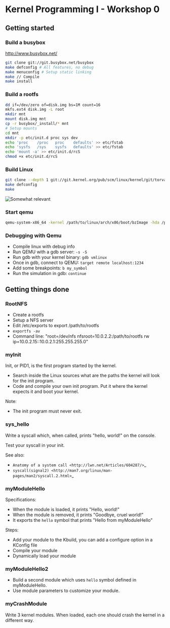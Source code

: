 Kernel Programming I - Workshop 0
=================================

Getting started
---------------

### Build a busybox

http://www.busybox.net/

```bash
git clone git://git.busybox.net/busybox
make defconfig # All features, no debug
make menuconfig # Setup static linking
make // Compile
make install
```

### Build a rootfs

```bash
dd if=/dev/zero of=disk.img bs=1M count=16
mkfs.ext4 disk.img -L root
mkdir mnt
mount disk.img mnt
cp -r busybox/_install/* mnt
# Setup mounts
cd mnt
mkdir -p etc/init.d proc sys dev
echo 'proc    /proc   proc    defaults' >> etc/fstab
echo 'sysfs   /sys    sysfs   defaults' >> etc/fstab
echo 'mount -a' >> etc/init.d/rcS
chmod +x etc/init.d/rcS
```

### Build Linux

```bash
git clone --depth 1 git://git.kernel.org/pub/scm/linux/kernel/git/torvalds/linux.git
make defconfig
make
```

![Somewhat relevant](http://imgs.xkcd.com/comics/compiling.png)

### Start qemu

```bash
qemu-system-x86_64 -kernel /path/to/linux/arch/x86/boot/bzImage -hda /path/to/rootfs/disk.img -append "root=/dev/sda console=ttyS0" -nographic
```

### Debugging with Qemu

- Compile linux with debug info
- Run QEMU with a gdb server: `-s -S`
- Run gdb with your kernel binary: `gdb vmlinux`
- Once in gdb, connect to QEMU: `target remote localhost:1234`
- Add some breakpoints: `b my_symbol`
- Run the simulation in gdb: `continue`

Getting things done
-------------------

### RootNFS

- Create a rootfs
- Setup a NFS server
- Edit /etc/exports to export /path/to/rootfs
- ``exportfs -av``
- Command line: "root=/dev/nfs nfsroot=10.0.2.2:/path/to/rootfs rw ip=10.0.2.15::10.0.2.1:255.255.255.0"

### myInit

Init, or PID1, is the first program started by the kernel.

- Search inside the Linux sources what are the paths the kernel will look for
  the init program.
- Code and compile your own init program. Put it where the kernel expects it
  and boot your kernel.

Note:

- The init program must never exit.

### sys_hello

Write a syscall which, when called, prints "hello, world!" on the console.

Test your syscall in your init.

See also:

- `Anatomy of a system call <http://lwn.net/Articles/604287/>`_
- `syscall(signal2) <http://man7.org/linux/man-pages/man2/syscall.2.html>`_

### myModuleHello

Specifications:

- When the module is loaded, it prints "Hello, world!"
- When the module is removed, it prints "Goodbye, cruel world!"
- It exports the ``hello`` symbol that prints "Hello from myModuleHello"

Steps:

- Add your module to the Kbuild, you can add a configure option in a KConfig
  file
- Compile your module
- Dynamically load your module

### myModuleHello2

- Build a second module which uses ``hello`` symbol defined in myModuleHello.
- Use module parameters to customize your module.

### myCrashModule

Write 3 kernel modules. When loaded, each one should crash the kernel in a
different way.

